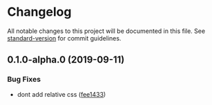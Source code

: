 # Changelog

All notable changes to this project will be documented in this file. See [standard-version](https://github.com/conventional-changelog/standard-version) for commit guidelines.

## 0.1.0-alpha.0 (2019-09-11)


### Bug Fixes

* dont add relative css ([fee1433](https://github.com/nuxt/blueprints/commit/fee1433))
